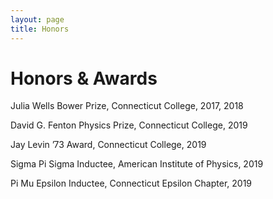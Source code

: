 ```yaml
---
layout: page
title: Honors
---
```


# Honors & Awards

Julia Wells Bower Prize, Connecticut College, 2017, 2018

David G. Fenton Physics Prize, Connecticut College, 2019

Jay Levin ’73 Award, Connecticut College, 2019

Sigma Pi Sigma Inductee, American Institute of Physics, 2019

Pi Mu Epsilon Inductee, Connecticut Epsilon Chapter, 2019
